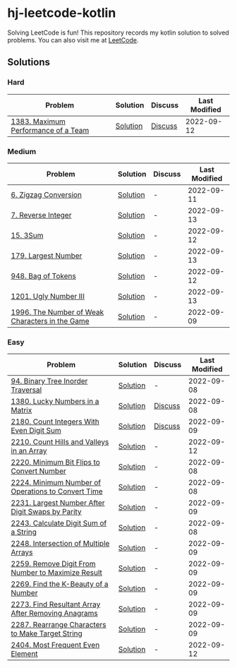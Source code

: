 # hj-leetcode-kotlin

Solving LeetCode is fun! This repository records my kotlin solution to solved problems. You can also visit me
at [LeetCode](https://leetcode.com/hj-core/).

## Solutions

### Hard
| Problem                                                                                             | Solution                                                                   | Discuss                                                                                                                                                 | Last Modified |
|-----------------------------------------------------------------------------------------------------|----------------------------------------------------------------------------|---------------------------------------------------------------------------------------------------------------------------------------------------------|---------------|
| [1383. Maximum Performance of a Team](https://leetcode.com/problems/maximum-performance-of-a-team/) | [Solution](src/main/kotlin/com/hj/leetcode/kotlin/problem1383/Solution.kt) | [Discuss](https://leetcode.com/problems/maximum-performance-of-a-team/discuss/2560866/My-kotlin-solution-with-explanation-time-O(NLogN)-and-space-O(N)) | 2022-09-12    |


### Medium
| Problem                                                                                                                     | Solution                                                                   | Discuss | Last Modified |
|-----------------------------------------------------------------------------------------------------------------------------|----------------------------------------------------------------------------|---------|---------------|
| [6. Zigzag Conversion](https://leetcode.com/problems/zigzag-conversion/)                                                    | [Solution](src/main/kotlin/com/hj/leetcode/kotlin/problem6/Solution.kt)    | -       | 2022-09-11    |
| [7. Reverse Integer](https://leetcode.com/problems/reverse-integer/)                                                        | [Solution](src/main/kotlin/com/hj/leetcode/kotlin/problem7/Solution.kt)    | -       | 2022-09-13    |
| [15. 3Sum](https://leetcode.com/problems/3sum/)                                                                             | [Solution](src/main/kotlin/com/hj/leetcode/kotlin/problem15/Solution.kt)   | -       | 2022-09-12    |
| [179. Largest Number](https://leetcode.com/problems/largest-number/)                                                        | [Solution](src/main/kotlin/com/hj/leetcode/kotlin/problem179/Solution.kt)  | -       | 2022-09-13    |
| [948. Bag of Tokens](https://leetcode.com/problems/bag-of-tokens/)                                                          | [Solution](src/main/kotlin/com/hj/leetcode/kotlin/problem948/Solution.kt)  | -       | 2022-09-12    |
| [1201. Ugly Number III](https://leetcode.com/problems/ugly-number-iii/)                                                     | [Solution](src/main/kotlin/com/hj/leetcode/kotlin/problem1201/Solution.kt) | -       | 2022-09-13    |
| [1996. The Number of Weak Characters in the Game](https://leetcode.com/problems/the-number-of-weak-characters-in-the-game/) | [Solution](src/main/kotlin/com/hj/leetcode/kotlin/problem1996/Solution.kt) | -       | 2022-09-09    |

### Easy

| Problem                                                                                                                           | Solution                                                                   | Discuss                                                                                                                                                                  | Last Modified |
|-----------------------------------------------------------------------------------------------------------------------------------|----------------------------------------------------------------------------|--------------------------------------------------------------------------------------------------------------------------------------------------------------------------|---------------|
| [94. Binary Tree Inorder Traversal](https://leetcode.com/problems/binary-tree-inorder-traversal)                                  | [Solution](src/main/kotlin/com/hj/leetcode/kotlin/problem94/Solution.kt)   | -                                                                                                                                                                        | 2022-09-08    |
| [1380. Lucky Numbers in a Matrix](https://leetcode.com/problems/lucky-numbers-in-a-matrix/)                                       | [Solution](src/main/kotlin/com/hj/leetcode/kotlin/problem1380/Solution.kt) | [Discuss](https://leetcode.com/problems/lucky-numbers-in-a-matrix/discuss/2483179/my-kotlin-solution-with-explanation-time-omn-and-space-o1)                             | 2022-09-08    |
| [2180. Count Integers With Even Digit Sum](https://leetcode.com/problems/count-integers-with-even-digit-sum/)                     | [Solution](src/main/kotlin/com/hj/leetcode/kotlin/problem2180/Solution.kt) | [Discuss](https://leetcode.com/problems/count-integers-with-even-digit-sum/discuss/2524552/My-kotlin-solution-with-very-easy-explanation-time-O(LogN)-and-space-O(LogN)) | 2022-09-09    |
| [2210. Count Hills and Valleys in an Array](https://leetcode.com/problems/count-hills-and-valleys-in-an-array/)                   | [Solution](src/main/kotlin/com/hj/leetcode/kotlin/problem2210/Solution.kt) | -                                                                                                                                                                        | 2022-09-12    |
| [2220. Minimum Bit Flips to Convert Number](https://leetcode.com/problems/minimum-bit-flips-to-convert-number/)                   | [Solution](src/main/kotlin/com/hj/leetcode/kotlin/problem2220/Solution.kt) | -                                                                                                                                                                        | 2022-09-08    |               
| [2224. Minimum Number of Operations to Convert Time](https://leetcode.com/problems/minimum-number-of-operations-to-convert-time/) | [Solution](src/main/kotlin/com/hj/leetcode/kotlin/problem2224/Solution.kt) | -                                                                                                                                                                        | 2022-09-08    |
| [2231. Largest Number After Digit Swaps by Parity](https://leetcode.com/problems/largest-number-after-digit-swaps-by-parity/)     | [Solution](src/main/kotlin/com/hj/leetcode/kotlin/problem2231/Solution.kt) | -                                                                                                                                                                        | 2022-09-09    |
| [2243. Calculate Digit Sum of a String](https://leetcode.com/problems/calculate-digit-sum-of-a-string/)                           | [Solution](src/main/kotlin/com/hj/leetcode/kotlin/problem2243/Solution.kt) | -                                                                                                                                                                        | 2022-09-08    |
| [2248. Intersection of Multiple Arrays](https://leetcode.com/problems/intersection-of-multiple-arrays/)                           | [Solution](src/main/kotlin/com/hj/leetcode/kotlin/problem2248/Solution.kt) | -                                                                                                                                                                        | 2022-09-09    |
| [2259. Remove Digit From Number to Maximize Result](https://leetcode.com/problems/remove-digit-from-number-to-maximize-result/)   | [Solution](src/main/kotlin/com/hj/leetcode/kotlin/problem2259/Solution.kt) | -                                                                                                                                                                        | 2022-09-09    |
| [2269. Find the K-Beauty of a Number](https://leetcode.com/problems/find-the-k-beauty-of-a-number/)                               | [Solution](src/main/kotlin/com/hj/leetcode/kotlin/problem2269/Solution.kt) | -                                                                                                                                                                        | 2022-09-09    |
| [2273. Find Resultant Array After Removing Anagrams](https://leetcode.com/problems/find-resultant-array-after-removing-anagrams/) | [Solution](src/main/kotlin/com/hj/leetcode/kotlin/problem2273/Solution.kt) | -                                                                                                                                                                        | 2022-09-09    |
| [2287. Rearrange Characters to Make Target String](https://leetcode.com/problems/rearrange-characters-to-make-target-string/)     | [Solution](src/main/kotlin/com/hj/leetcode/kotlin/problem2287/Solution.kt) | -                                                                                                                                                                        | 2022-09-09    |
| [2404. Most Frequent Even Element](https://leetcode.com/problems/most-frequent-even-element/)                                     | [Solution](src/main/kotlin/com/hj/leetcode/kotlin/problem2404/Solution.kt) | -                                                                                                                                                                        | 2022-09-12    |